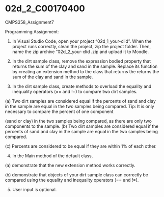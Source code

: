 # 02d_2_C00170400
CMPS358_Assignment7

Programming Assignment:


1. In Visual Studio Code, open your project “02d_1_your-clid”. When the project runs correctly, clean the
project, zip the project folder. Then, name the zip archive “02d_2_your-clid .zip and upload it to
Moodle.


2. In the dirt sample class, remove the expression bodied property that returns the sum of the clay and sand
in the sample. Replace its function by creating an extension method to the class that returns the returns
the sum of the clay and sand in the sample.


3. In the dirt sample class, create methods to overload the equality and inequality operators (== and !=) to
compare two dirt samples.

(a) Two dirt samples are considered equal if the percents of sand and clay in the sample are equal in the
two samples being compared. Tip: It is only necessary to compare the percent of one component

(sand or clay) in the two samples being compared, as there are only two components to the sample.
(b) Two dirt samples are considered equal if the percents of sand and clay in the sample are equal in the
two samples being compared.

(c) Percents are considered to be equal if they are within 1% of each other.


4. In the Main method of the default class,

(a) demonstrate that the new extension method works correctly.

(b) demonstrate that objects of your dirt sample class can correctly be compared using the equality and
inequality operators (== and !=).


5. User input is optional.
